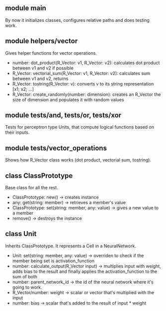 ## module main
By now it initializes classes, configures relative paths and does testing work.

## module helpers/vector
Gives helper functions for vector operations.
* number: dot_product(R_Vector: v1, R_Vector: v2): calculates dot product between v1 and v2 if possible
* R_Vector: vectorial_sum(R_Vector: v1, R_Vector: v2): calculates sum between v1 and v2, returns  
* R_Vector: tostring(R_Vector: v): converts v to its string representation [x1; x2; ...]
* R_Vector: create_randomly(number: dimension): creates an R_Vector the size of dimension and populates it with random values

## module tests/and, tests/or, tests/xor
Tests for perceptron type Units, that compute logical functions based on their inputs.

## module tests/vector_operations
Shows how R_Vector class works (dot product, vectorial sum, tostring).

## class ClassPrototype
Base class for all the rest.
* ClassPrototype: new() -> creates instance
* any: get(string: member) -> retrieves a member's value
* ClassPrototype: set(string: member, any: value) -> gives a new value to a member
* remove() -> destroys the instance

## class Unit
Inherits ClassPrototype.
It represents a Cell in a NeuralNetwork.
* Unit: set(string: member, any: value) -> overriden to check if the member being set is activation_function
* number: calculate_output(R_Vector input) -> multiplies input with weight, adds bias to the result and finally applies the activation_function to the sum of both
* number: parent_network_id -> the id of the neural network where it's going to work.
* R_Vector/number: weight -> scalar or vector that's multiplied with the input
* number: bias -> scalar that's added to the result of input * weight